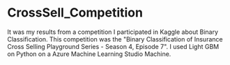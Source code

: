 # CrossSell_Competition
It was my results from a competition I participated in Kaggle about Binary Classification. 
This competition was the "Binary Classification of Insurance Cross Selling
Playground Series - Season 4, Episode 7".
I used Light GBM on Python on a Azure Machine Learning Studio Machine.
